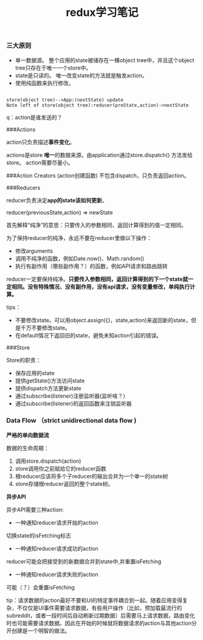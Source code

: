 ﻿---
title: redux学习笔记
tags: [study notes]
categories: redux
---

### 三大原则
    
*  单一数据源。   整个应用的state被储存在一棵object tree中，并且这个object tree只存在于唯一一个store中。
*  state是只读的。 唯一改变state的方法就是触发action。
*  使用纯函数来执行修改。

```seq

store(object tree)-->App:(nextState) update
Note left of store(object tree):reducer(preState,action)->nextState
```

q：action是谁发送的？



###Actions

action只负责描述**事件变化**。

actions是store **唯一**的数据来源。由application通过store.dispatch() 方法发给store。
action需要尽量小。


###Action Creators (action创建函数)
不包含dispatch，只负责返回action。

###Reducers

reducer负责决定**app的state该如何更新**。

reducer(previousState,action) => newState

首先解释“纯净”的意思：只要传入的参数相同、返回计算得到的值一定相同。

为了保持reducer的纯净，永远不要在reducer里做以下操作：

*   修改arguments
*   调用不纯净的函数，例如Date.now()、Math.random()
*   执行有副作用（哪些副作用？）的函数，例如API请求和路由跳转

reducer一定要保持纯净。**只要传入参数相同，返回计算得到的下一个state就一定相同。没有特殊情况、没有副作用，没有api请求，没有变量修改，单纯执行计算。**

tips：

*   不要修改state。可以用object.assign({}，state,action)来返回新的state，但是千万不要修改state。
*   在default情况下返回旧的state，避免未知action引起的错误。


###Store

Store的职责：

*   保存应用的state
*   提供getState()方法访问state
*   提供dispatch方法更新state
*   通过subscribe(listener)注册监听器(监听啥？）
*   通过subscribe(listener)的返回函数来注销监听器

### Data Flow （strict unidirectional data flow )

**严格的单向数据流**

数据的生命周期：
1.  调用store.dispatch(action)
2.  store调用你之前赋给它的reducer函数
3.  根reducer应该将多个子reducer的输出合并为一个单一的state树
4.  store存储根reducer返回的整个state树。


**异步API**

异步API需要三种action:

*   一种通知reducer请求开始的action

切换state的isFetching标志

*   一种通知reducer请求成功的action

reducer可能会把接受到的新数据合并到state中,并重置isFetching

*   一种通知reducer请求失败的action

可能（？）会重置isFetching

tip：请求数据的action最好不要和UI的特定事件耦合到一起。随着应用变得复杂，不仅仅是UI事件需要请求数据，有些用户操作（比如，预加载最流行的 subreddit，或者一段时间后自动刷新过期数据）后需要马上请求数据，路由变化时也可能需要请求数据。因此在开始的时候就将数据请求的action与其他action分开创建是一个明智的做法。




